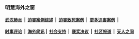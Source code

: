 
### 明慧海外之窗

####  [武汉肺炎](indexes/365.md?t=04232201) &nbsp;|&nbsp;  [迫害案例综述](indexes/328.md?t=04232201) &nbsp;|&nbsp; [迫害致死案例](indexes/277.md?t=04232201)  &nbsp;|&nbsp; [更多迫害案例](indexes/81.md?t=04232201)  &nbsp;|&nbsp; 
####  [时事评论](indexes/19.md?t=04232201) &nbsp;|&nbsp; [海外简讯](indexes/245.md?t=04232201)&nbsp;|&nbsp;  [社会支持](indexes/140.md?t=04232201) &nbsp;|&nbsp; [褒奖决议](indexes/282.md?t=04232201) &nbsp;|&nbsp; [社区报道](indexes/91.md?t=04232201)  &nbsp;|&nbsp; [天人之间](indexes/78.md?t=04232201) 

